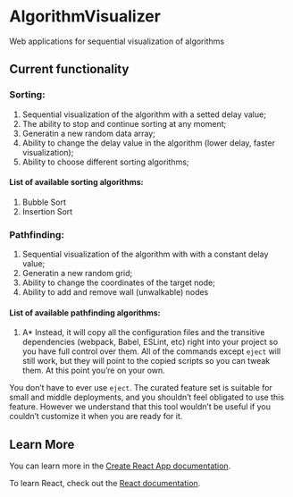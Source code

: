 # AlgorithmVisualizer
Web applications for sequential visualization of algorithms

## Current functionality
### Sorting:
1. Sequential visualization of the algorithm with a setted delay value;
2. The ability to stop and continue sorting at any moment;
3. Generatin a new random data array;
4. Ability to change the delay value in the algorithm (lower delay, faster visualization);
5. Ability to choose different sorting algorithms;

#### List of available sorting algorithms:
1. Bubble Sort
2. Insertion Sort

### Pathfinding:
1. Sequential visualization of the algorithm with with a constant delay value;
2. Generatin a new random grid;
3. Ability to change the coordinates of the target node;
4. Ability to add and remove wall (unwalkable) nodes

#### List of available pathfinding algorithms:
1. A*
Instead, it will copy all the configuration files and the transitive dependencies (webpack, Babel, ESLint, etc) right into your project so you have full control over them. All of the commands except `eject` will still work, but they will point to the copied scripts so you can tweak them. At this point you’re on your own.

You don’t have to ever use `eject`. The curated feature set is suitable for small and middle deployments, and you shouldn’t feel obligated to use this feature. However we understand that this tool wouldn’t be useful if you couldn’t customize it when you are ready for it.

## Learn More

You can learn more in the [Create React App documentation](https://facebook.github.io/create-react-app/docs/getting-started).

To learn React, check out the [React documentation](https://reactjs.org/).
